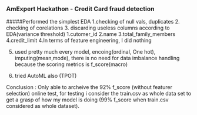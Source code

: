 ### AmExpert Hackathon - Credit Card fraud detection

#####Performed the simplest EDA
1.checking of null vals, duplicates
2. checking of corelations
3. discarding useless columns according to EDA(variance threshold)
	1.cutomer_id
	2.name
	3.total_family_members
	4.credit_limit
4.In terms of feature engineering, I did nothing

5. used pretty much every model, encoing(ordinal, One hot), imputing(mean,mode), there is no need for data imbalance handling because the scoring metrics is f_score(macro)

6. tried AutoML also (TPOT)

Conclusion : Only able to archeive the 92% f_score (without featurer selection) online test, for testing i consider the train.csv as whole data set to get a grasp of how my model is doing (99% f_score when train.csv considered as whole dataset).
